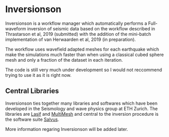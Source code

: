 # Inversionson

Inversionson is a workflow manager which automatically performs a Full-waveform inversion of seismic data based on the workflow described in Thrastarson et al, 2019 (submitted) with the addition of the mini-batch implementation of van Herwaarden et al, 2019 (in preparation).

The workflow uses wavefield adapted meshes for each earthquake which make the simulations much faster than when using a classical cubed sphere mesh and only a fraction of the dataset in each iteration.

The code is still very much under development so I would not reccommend trying to use it as it is right now. 

## Central Libraries

Inversionson ties together many libraries and softwares which have been developed in the Seismology and wave physics group at ETH Zurich. The libraries are [Lasif](https://dirkphilip.github.io/LASIF_2.0/) and [MultiMesh](https://github.com/solvithrastar/MultiMesh) and central to the inversion procedure is the software suite [Salvus](https://salvus.io/).

More information regaring Inversionson will be added later.